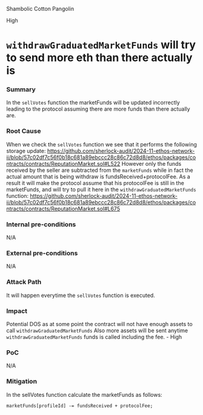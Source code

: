 Shambolic Cotton Pangolin

High

# `withdrawGraduatedMarketFunds` will try to send more eth than there actually is

### Summary

In the `sellVotes` function the marketFunds will be updated incorrectly leading to the protocol assuming there are more funds than there actually are.

### Root Cause

When we check the `sellVotes` function we see that it performs the following storage update:
https://github.com/sherlock-audit/2024-11-ethos-network-ii/blob/57c02df7c56f0b18c681a89ebccc28c86c72d8d8/ethos/packages/contracts/contracts/ReputationMarket.sol#L522
However only the funds received by the seller are subtracted from the `marketFunds` while in fact the actual amount that is being withdraw is fundsReceived+protocolFee.
As a result it will make the protocol assume that his protocolFee is still in the marketFunds, and will try to pull it here in the `withdrawGraduatedMarketFunds` function:
https://github.com/sherlock-audit/2024-11-ethos-network-ii/blob/57c02df7c56f0b18c681a89ebccc28c86c72d8d8/ethos/packages/contracts/contracts/ReputationMarket.sol#L675


### Internal pre-conditions

N/A

### External pre-conditions

N/A

### Attack Path

It will happen everytime the `sellVotes` function is executed.

### Impact

Potential DOS as at some point the contract will not have enough assets to call `withdrawGraduatedMarketFunds`
Also more assets will be sent anytime `withdrawGraduatedMarketFunds` funds is called including the fee. - High

### PoC

N/A

### Mitigation

In the sellVotes function calculate the marketFunds as follows:
```solidity 
marketFunds[profileId] -= fundsReceived + protocolFee;
```
